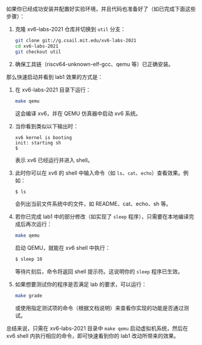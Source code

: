 如果你已经成功安装并配置好实验环境，并且代码也准备好了（如已完成下面这些步骤）：

1. 克隆 xv6-labs-2021 仓库并切换到 `util` 分支：
    
    ```bash
    git clone git://g.csail.mit.edu/xv6-labs-2021
    cd xv6-labs-2021
    git checkout util
    ```
    
2. 确保工具链（riscv64-unknown-elf-gcc、qemu 等）已正确安装。
    

那么快速启动并看到 lab1 效果的方式是：

1. 在 xv6-labs-2021 目录下运行：
    
    ```bash
    make qemu
    ```
    
    这会编译 xv6，并在 QEMU 仿真器中启动 xv6 系统。
    
2. 当你看到类似以下输出时：
    
    ```
    xv6 kernel is booting
    init: starting sh
    $
    ```
    
    表示 xv6 已经运行并进入 shell。
    
3. 此时你可以在 xv6 的 shell 中输入命令（如 `ls`、`cat`、`echo`）查看效果。例如：
    
    ```bash
    $ ls
    ```
    
    会列出当前文件系统中的文件，如 README、cat、echo、sh 等。
    
4. 若你已完成 lab1 中的部分修改（如实现了 `sleep` 程序），只需要在本地编译完成后再次运行：
    
    ```bash
    make qemu
    ```
    
    启动 QEMU，就能在 xv6 shell 中执行：
    
    ```bash
    $ sleep 10
    ```
    
    等待片刻后，命令将返回 shell 提示符。这说明你的 `sleep` 程序已生效。
    
5. 如果想要测试你的程序是否满足 lab 的要求，可以运行：
    
    ```bash
    make grade
    ```
    
    或使用指定测试项的命令（根据文档说明）来查看你实现的功能是否通过测试。
    

总结来说，只需在 xv6-labs-2021 目录中 `make qemu` 启动虚拟机系统，然后在 xv6 shell 内执行相应的命令，即可快速看到你的 lab1 改动所带来的效果。